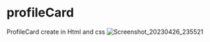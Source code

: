 # profileCard
ProfileCard create in Html and css
![Screenshot_20230426_235521](https://user-images.githubusercontent.com/124787647/234669202-9114f96a-a60a-45af-9c78-675272fc44d1.png)
